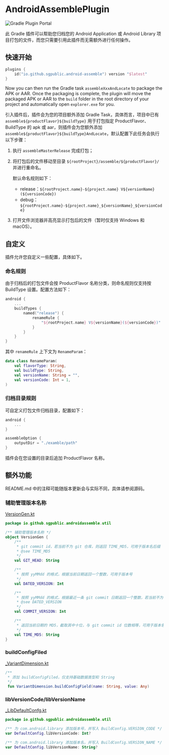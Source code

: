 # AndroidAssemblePlugin

![Gradle Plugin Portal](https://img.shields.io/gradle-plugin-portal/v/io.github.sgpublic.android-assemble)

此 Gradle 插件可以帮助您归档您的 Android Application 或 Android Library 项目打包的文件，而您只需要引用此插件而无需额外进行任何操作。

## 快速开始

```kotlin
plugins {
    id("io.github.sgpublic.android-assemble") version "$latest"
}
```

Now you can then run the Gradle task `assembleXxxAndLocate` to package the APK or AAR. Once the packaging is complete, the plugin will move the packaged APK or AAR to the `build` folder in the root directory of your project and automatically open `explorer.exe` for you.

引入插件后，插件会为您的项目额外添加 Gradle Task，具体而言，项目中已有 `assemble${productFlavor}${buildType}` 用于打包指定 ProductFlavor、BuildType 的 apk 或 aar，则插件会为您额外添加 `assemble${productFlavor}${buildType}AndLocate`，默认配置下此任务会执行以下步骤：

1. 执行 `assembleMasterRelease` 完成打包；

2. 将打包后的文件移动至目录 `${rootProject}/assemble/${productFlavor}/` 并进行重命名。

   默认命名规则如下：

   - release：`${rootProject.name}-${project.name} V${versionName}(${versionCode})`
   - debug：`${rootProject.name}-${project.name}_${versionName}_${versionCode}`

3. 打开文件浏览器并高亮显示打包后的文件（暂时仅支持 Windows 和 macOS）。

## 自定义

插件允许您自定义一些配置，具体如下。

### 命名规则

由于归档后的打包文件会按 ProductFlavor 名称分类，则命名规则仅支持按 BuildType 设置。配置方法如下：

```kotlin
android {
    ...
    buildTypes {
        named("release") {
            renameRule {
                "${rootProject.name} V${versionName}(${versionCode})"
            }
        }
    }
}
```

其中 `renameRule` 上下文为 `RenameParam`：

```kotlin
data class RenameParam(
    val flavorType: String,
    val buildType: String,
    val versionName: String = "",
    val versionCode: Int = 1,
)
```

### 归档目录规则

可自定义打包文件归档目录，配置如下：

```kotlin
android {
    ...
}

assembleOption {
    outputDir = "./examble/path"
}
```

插件会在您设置的目录后追加 ProductFlavor 名称。

## 额外功能

README.md 中的注释可能随版本更新会与实际不同，具体请参阅源码。

### 辅助管理版本名称

[VersionGen.kt](./android-assemble/src/main/kotlin/io/github/sgpublic/androidassemble/util/VersionGen.kt)

```kotlin
package io.github.sgpublic.androidassemble.util

/** 辅助管理版本名称 */
object VersionGen {
    /**
     * git commit id，若当前不为 git 仓库，则返回 TIME_MD5，可用于版本名后缀
     * @see TIME_MD5
     */
    val GIT_HEAD: String

    /**
     * 按照 yyMMdd 的格式，根据当前日期返回一个整数，可用于版本号
     */
    val DATED_VERSION: Int

    /**
     * 按照 yyMMdd 的格式，根据最近一条 git commit 日期返回一个整数，若当前不为 git 仓库，则返回 DATED_VERSION，可用于版本号
     * @see DATED_VERSION
     */
    val COMMIT_VERSION: Int

    /**
     * 返回当前日期的 MD5，截取其中十位，与 git commit id 位数相等，可用于版本名后缀
     */
    val TIME_MD5: String
}
```

### buildConfigFiled

[_VariantDimension.kt](./android-assemble/src/main/kotlin/io/github/sgpublic/androidassemble/util/_VariantDimension.kt)

```kotlin
/**
 * 添加 buildConfigFiled，仅支持基础数据类型和 String
 */
 fun VariantDimension.buildConfigField(name: String, value: Any)
```

### libVersionCode/libVersionName

[_LibDefaultConfg.kt](./android-assemble/src/main/kotlin/io/github/sgpublic/androidassemble/util/_LibDefaultConfg.kt)

```kotlin
package io.github.sgpublic.androidassemble.util

/** 为 com.android.library 添加版本号，并写入 BuildConfig.VERSION_CODE */
var DefaultConfig.libVersionCode: Int?

/** 为 com.android.library 添加版本名，并写入 BuildConfig.VERSION_NAME */
var DefaultConfig.libVersionName: String?
```


